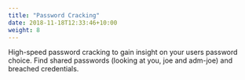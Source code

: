 ```yaml
---
title: "Password Cracking"
date: 2018-11-18T12:33:46+10:00
weight: 8
---
```

High-speed password cracking to gain insight on your users password choice. Find shared passwords (looking at you, joe and adm-joe) and breached credentials.

